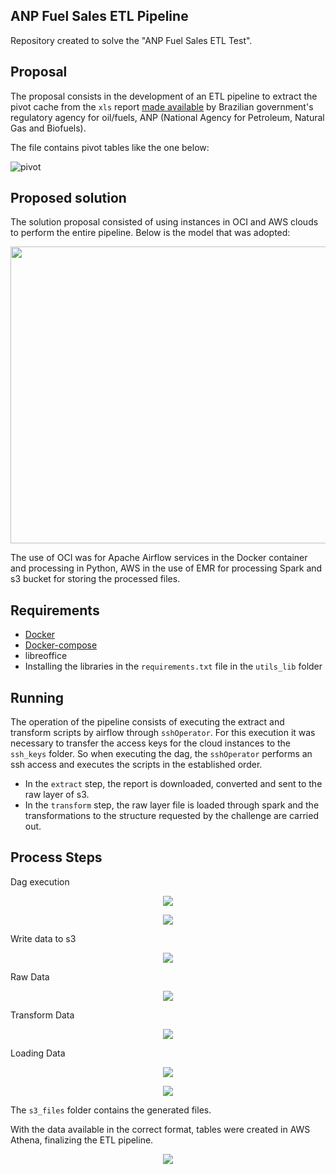 ## ANP Fuel Sales ETL Pipeline
Repository created to solve the "ANP Fuel Sales ETL Test".

## Proposal
The proposal consists in the development of an ETL pipeline to extract the pivot cache from the `xls` report [made available](http://www.anp.gov.br/dados-estatisticos) by Brazilian government's regulatory agency for oil/fuels, ANP (National Agency for Petroleum, Natural Gas and Biofuels).

The file contains pivot tables like the one below:

![pivot](https://user-images.githubusercontent.com/67954957/154768483-3fda5e55-81e4-4067-b74a-ab7929be3c06.png)

## Proposed solution
The solution proposal consisted of using instances in OCI and AWS clouds to perform the entire pipeline. Below is the model that was adopted:
<p align="center">
<img src="https://user-images.githubusercontent.com/67954957/154769509-60a5885c-b5ac-4ee2-a20f-5eecc65778d6.png" width="700" height="475">
</p>
The use of OCI was for Apache Airflow services in the Docker container and processing in Python, AWS in the use of EMR for processing Spark and s3 bucket for storing the processed files.

## Requirements
* [Docker](https://docs.docker.com/engine/install/ubuntu/)
* [Docker-compose](https://docs.docker.com/compose/install/)
* libreoffice
* Installing the libraries in the `requirements.txt` file in the `utils_lib` folder

## Running
The operation of the pipeline consists of executing the extract and transform scripts by airflow through `sshOperator`.
For this execution it was necessary to transfer the access keys for the cloud instances to the `ssh_keys` folder. So when executing the dag, the `sshOperator` performs an ssh access and executes the scripts in the established order.

* In the `extract` step, the report is downloaded, converted and sent to the raw layer of s3.
* In the `transform` step, the raw layer file is loaded through spark and the transformations to the structure requested by the challenge are carried out.

## Process Steps
Dag execution

<p align="center">
<img src="https://user-images.githubusercontent.com/67954957/154781330-3a48bd88-b70e-4c1d-9d6f-52059970ae1e.png">
</p>
<p align="center">
<img src="https://user-images.githubusercontent.com/67954957/154781353-a06bccc1-5553-4fc8-9271-12278bfd8d18.png">
</p>

Write data to s3
<p align="center">
<img src="https://user-images.githubusercontent.com/67954957/154781416-506912f2-4ece-42bd-bbab-4c9133db107f.png">
</p>

Raw Data

<p align="center">
<img src="https://user-images.githubusercontent.com/67954957/154781477-33fded80-8450-4682-8fe0-ecab04d4248b.png">
</p>

Transform Data

<p align="center">
<img src="https://user-images.githubusercontent.com/67954957/154781550-97d7816a-76e5-4730-a3e5-162b89ef24b2.png">
</p>

Loading Data

<p align="center">
<img src="https://user-images.githubusercontent.com/67954957/154781635-7fa15ebd-5a1b-41d4-bef2-8254236103a4.png">
</p>

<p align="center">
<img src="https://user-images.githubusercontent.com/67954957/154781664-8d18902d-c9f2-49aa-9a9e-932cfc4741ee.png">
</p>

The `s3_files` folder contains the generated files.

With the data available in the correct format, tables were created in AWS Athena, finalizing the ETL pipeline.

<p align="center">
<img src="https://user-images.githubusercontent.com/67954957/154782358-07b8b6ec-dfda-4a37-a239-c5ce9314a27c.png">
</p>

